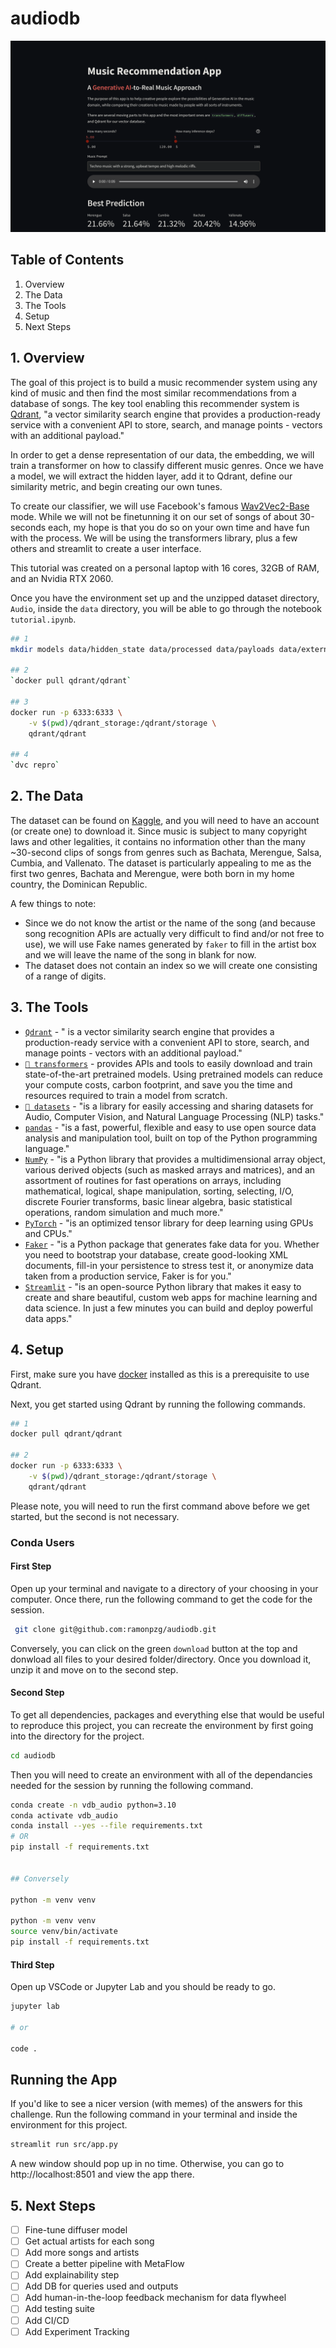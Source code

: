 # audiodb

![](images/app_screenshot.png)

## Table of Contents

1. Overview
2. The Data
3. The Tools
4. Setup
5. Next Steps

## 1. Overview

The goal of this project is to build a music recommender system using any kind of music 
and then find the most similar recommendations from a database of songs. The key tool enabling this recommender system is 
[Qdrant](https://qdrant.tech/), "a vector similarity search engine that provides a 
production-ready service with a convenient API to store, search, and manage points - vectors 
with an additional payload."

In order to get a dense representation of our data, the embedding, we will train
a transformer on how to classify different music genres. Once we have a model, we will extract
the hidden layer, add it to Qdrant, define our similarity metric, and begin creating 
our own tunes.

To create our classifier, we will use Facebook's famous 
[Wav2Vec2-Base](https://huggingface.co/facebook/wav2vec2-base) mode. While we will not be finetunning it 
on our set of songs of about 30-seconds each, my hope is that you do so on your own time and have fun with the 
process. We will be using the transformers library, plus a few others and streamlit to create a user interface.

This tutorial was created on a personal laptop with 16 cores, 32GB of RAM, and an Nvidia RTX 2060.

Once you have the environment set up and the unzipped dataset directory, `Audio`, 
inside the `data` directory, you will be able to go through the notebook `tutorial.ipynb`.

```sh
## 1
mkdir models data/hidden_state data/processed data/payloads data/external

## 2
`docker pull qdrant/qdrant`

## 3
docker run -p 6333:6333 \
    -v $(pwd)/qdrant_storage:/qdrant/storage \
    qdrant/qdrant

## 4
`dvc repro`
```

## 2. The Data

The dataset can be found on [Kaggle](https://www.kaggle.com/datasets/carlossalazar65/tropical-genres-dataset), 
and you will need to have an account (or create one) to download it. Since music is subject 
to many copyright laws and other legalities, it contains no information other than the many ~30-second clips 
of songs from genres such as Bachata, Merengue, Salsa, Cumbia, and Vallenato. The dataset is particularly appealing 
to me as the first two genres, Bachata and Merengue, were both born in my home country, 
the Dominican Republic.

A few things to note:
- Since we do not know the artist or the name of the song (and because song recognition APIs
are actually very difficult to find and/or not free to use), we will use Fake names generated by `faker` 
to fill in the artist box and we will leave the name of the song in blank for now.
- The dataset does not contain an index so we will create one consisting of a range of digits.


## 3. The Tools

- [`Qdrant`](https://qdrant.tech/) - " is a vector similarity search engine that provides a 
production-ready service with a convenient API to store, search, and manage points - vectors 
with an additional payload."
- [`🤗 transformers`](https://huggingface.co/docs/transformers/index) - provides APIs and tools 
to easily download and train state-of-the-art pretrained models. Using pretrained models can reduce 
your compute costs, carbon footprint, and save you the time and resources required to train a model from scratch.
- [`🤗 datasets`](https://huggingface.co/docs/datasets/v2.11.0/en/index) - "is a library for easily 
accessing and sharing datasets for Audio, Computer Vision, and Natural Language Processing (NLP) tasks."
- [`pandas`](https://pandas.pydata.org/) - "is a fast, powerful, flexible and easy to use open source data 
analysis and manipulation tool, built on top of the Python programming language."
- [`NumPy`](https://numpy.org/doc/stable/) - "is a Python library that provides a multidimensional array object, various derived 
objects (such as masked arrays and matrices), and an assortment of routines for fast operations on arrays, 
including mathematical, logical, shape manipulation, sorting, selecting, I/O, discrete Fourier transforms, 
basic linear algebra, basic statistical operations, random simulation and much more."
- [`PyTorch`](https://pytorch.org/docs/stable/index.html) - "is an optimized tensor library for deep learning using GPUs and CPUs."
- [`Faker`](https://faker.readthedocs.io/en/master/) - "is a Python package that generates fake data for 
you. Whether you need to bootstrap your database, create good-looking XML documents, fill-in your persistence 
to stress test it, or anonymize data taken from a production service, Faker is for you."
- [`Streamlit`](https://docs.streamlit.io/) - "is an open-source Python library that makes it easy to create 
and share beautiful, custom web apps for machine learning and data science. In just a few minutes you can 
build and deploy powerful data apps."

## 4. Setup

First, make sure you have [docker](https://docs.docker.com/get-docker/) installed as this is a prerequisite to use Qdrant.

Next, you get started using Qdrant by running the following commands.

```sh
## 1
docker pull qdrant/qdrant

## 2
docker run -p 6333:6333 \
    -v $(pwd)/qdrant_storage:/qdrant/storage \
    qdrant/qdrant
```

Please note, you will need to run the first command above before we get started, but the second is not necessary. 

### Conda Users

#### First Step

Open up your terminal and navigate to a directory of your choosing in your computer. 
Once there, run the following command to get the code for the session.

```sh
 git clone git@github.com:ramonpzg/audiodb.git
```

Conversely, you can click on the green `download` button at the top and donwload all 
files to your desired folder/directory. Once you download it, unzip it and move on to 
the second step.

#### Second Step

To get all dependencies, packages and everything else that would be useful to reproduce 
this project, you can recreate the environment by first going into the directory for the project.

```sh
cd audiodb
```

Then you will need to create an environment with all of the dependancies needed 
for the session by running the following command.

```sh
conda create -n vdb_audio python=3.10
conda activate vdb_audio
conda install --yes --file requirements.txt
# OR
pip install -f requirements.txt


## Conversely

python -m venv venv

python -m venv venv
source venv/bin/activate
pip install -f requirements.txt
```

#### Third Step

Open up VSCode or Jupyter Lab and you should be ready to go.

```sh
jupyter lab

# or

code .
```

## Running the App

If you'd like to see a nicer version (with memes) of the answers for this challenge. Run the following command in your terminal and inside the environment for this project.

```sh
streamlit run src/app.py
```

A new window should pop up in no time. Otherwise, you can go to http://localhost:8501 and view the app there.



## 5. Next Steps

- [ ] Fine-tune diffuser model
- [ ] Get actual artists for each song
- [ ] Add more songs and artists
- [ ] Create a better pipeline with MetaFlow
- [ ] Add explainability step
- [ ] Add DB for queries used and outputs
- [ ] Add human-in-the-loop feedback mechanism for data flywheel
- [ ] Add testing suite
- [ ] Add CI/CD
- [ ] Add Experiment Tracking